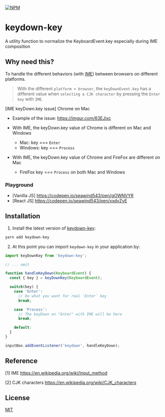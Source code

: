 [![NPM](https://nodei.co/npm/keydown-key.png?downloads=true&stars=true)](https://www.npmjs.com/package/keydown-key/)

# keydown-key

A utility function to normalize the KeyboardEvent.key especially during IME composition

## Why need this?

To handle the different behaviors (with [IME](https://en.wikipedia.org/wiki/Input_method)) between browsers on different platforms.

> With the different `platform + browser`, the `keyDownEvent.key` has a different value when `selecting a CJK character` by pressing the `Enter key` with `IME`.

[IME keyDown.key issue] Chrome on Mac

- Example of the issue: https://imgur.com/63EJixc

- With IME, the keyDown.key value of Chrome is different on Mac and Windows
  - Mac: key === `Enter`
  - Windows: key === `Process`
- With IME, the keyDown.key value of Chrome and FireFox are different on Mac
  - FireFox key === `Process` on both Mac and Windows

### Playground

- [Vanilla JS] https://codepen.io/seawind543/pen/gOWNVYR
- [React JS] https://codepen.io/seawind543/pen/xxdvZyE

## Installation

1. Install the latest version of [keydown-key](https://github.com/seawind543/keydown-key):

  ```sh
  yarn add keydown-key
  ```

2. At this point you can import `keydown-key` in your application by:

  ```javascript
  import keyDownKey from 'keydown-key';

  // ... omit

  function handleKeyDown(KeyboardEvent) { 
    const { key } = keyDownKey(KeyboardEvent);

    switch(key) {
      case 'Enter':
        // Do what you want for real `Enter` key
        break;

      case 'Process':
        // The keyDown on "Enter" with IME will be here
        break;

      default: 
    }
  }

  inputBox.addEventListener('keydown', handleKeyDown);
  ```

## Reference

[1] IME https://en.wikipedia.org/wiki/Input_method

[2] CJK characters https://en.wikipedia.org/wiki/CJK_characters 

## License

[MIT](./LICENSE)